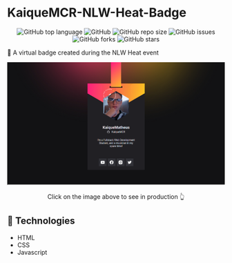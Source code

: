 # KaiqueMCR-NLW-Heat-Badge

<div align="center">

![GitHub top language](https://img.shields.io/github/languages/top/KaiqueMCR/KaiqueMCR-NLW-Heat-Badge?color=%23f06529)
![GitHub](https://img.shields.io/github/license/KaiqueMCR/KaiqueMCR-NLW-Heat-Badge)
![GitHub repo size](https://img.shields.io/github/repo-size/KaiqueMCR/KaiqueMCR-NLW-Heat-Badge)
![GitHub issues](https://img.shields.io/github/issues/KaiqueMCR/KaiqueMCR-NLW-Heat-Badge)
![GitHub forks](https://img.shields.io/github/forks/KaiqueMCR/KaiqueMCR-NLW-Heat-Badge)
![GitHub stars](https://img.shields.io/github/stars/KaiqueMCR/KaiqueMCR-NLW-Heat-Badge)

</div>

🚀 A virtual badge created during the NLW Heat event

[<img src="./assets/images/NLWBadge.png" />](https://kaiquemcr.github.io/KaiqueMCR-NLW-Heat-Badge/)

<p align="center">Click on the image above to see in production 👆</p>

## 👾 Technologies

- HTML
- CSS
- Javascript
